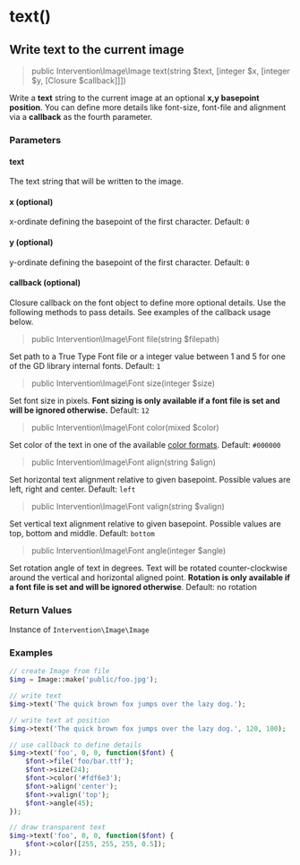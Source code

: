 # text()
## Write text to the current image

> public Intervention\Image\Image text(string $text, [integer $x, [integer $y, [Closure $callback]]])

Write a **text** string to the current image at an optional **x,y basepoint position**. You can define more details like font-size, font-file and alignment via a **callback** as the fourth parameter.

### Parameters

#### text
The text string that will be written to the image.

#### x (optional)
x-ordinate defining the basepoint of the first character. Default: `0`

#### y (optional)
y-ordinate defining the basepoint of the first character. Default: `0`

#### callback (optional)
Closure callback on the font object to define more optional details. Use the following methods to pass details. See examples of the callback usage below.

> public Intervention\Image\Font file(string $filepath)

Set path to a True Type Font file or a integer value between 1 and 5 for one of the GD library internal fonts. Default: `1`

> public Intervention\Image\Font size(integer $size)

Set font size in pixels. **Font sizing is only available if a font file is set and will be ignored otherwise.** Default: `12`

> public Intervention\Image\Font color(mixed $color)

Set color of the text in one of the available [color formats](/getting_started/formats). Default: `#000000`

> public Intervention\Image\Font align(string $align)

Set horizontal text alignment relative to given basepoint. Possible values are left, right and center. Default: `left`

> public Intervention\Image\Font valign(string $valign)

Set vertical text alignment relative to given basepoint. Possible values are top, bottom and middle. Default: `bottom`

> public Intervention\Image\Font angle(integer $angle)

Set rotation angle of text in degrees. Text will be rotated counter-clockwise around the vertical and horizontal aligned point. **Rotation is only available if a font file is set and will be ignored otherwise**. Default: no rotation

### Return Values
Instance of `Intervention\Image\Image`

<a name="examples"></a>

### Examples

```php
// create Image from file
$img = Image::make('public/foo.jpg');

// write text
$img->text('The quick brown fox jumps over the lazy dog.');

// write text at position
$img->text('The quick brown fox jumps over the lazy dog.', 120, 100);

// use callback to define details
$img->text('foo', 0, 0, function($font) {
    $font->file('foo/bar.ttf');
    $font->size(24);
    $font->color('#fdf6e3');
    $font->align('center');
    $font->valign('top');
    $font->angle(45);
});

// draw transparent text
$img->text('foo', 0, 0, function($font) {
    $font->color([255, 255, 255, 0.5]);
});
```
